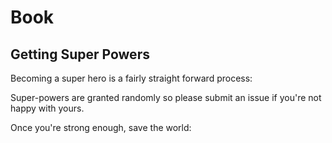 # Book

## Getting Super Powers

Becoming a super hero is a fairly straight forward process:

Super-powers are granted randomly so please submit an issue if you're not happy with yours.

Once you're strong enough, save the world:



